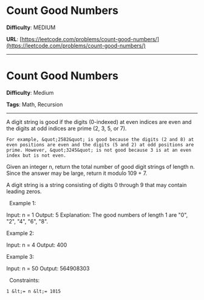 # Count Good Numbers

**Difficulty**: MEDIUM

**URL**: [https://leetcode.com/problems/count-good-numbers/](https://leetcode.com/problems/count-good-numbers/)

---

# Count Good Numbers

**Difficulty**: Medium

**Tags**: Math, Recursion

---

A digit string is good if the digits (0-indexed) at even indices are even and the digits at odd indices are prime (2, 3, 5, or 7).


	For example, &quot;2582&quot; is good because the digits (2 and 8) at even positions are even and the digits (5 and 2) at odd positions are prime. However, &quot;3245&quot; is not good because 3 is at an even index but is not even.


Given an integer n, return the total number of good digit strings of length n. Since the answer may be large, return it modulo 109 + 7.

A digit string is a string consisting of digits 0 through 9 that may contain leading zeros.

&nbsp;
Example 1:


Input: n = 1
Output: 5
Explanation: The good numbers of length 1 are &quot;0&quot;, &quot;2&quot;, &quot;4&quot;, &quot;6&quot;, &quot;8&quot;.


Example 2:


Input: n = 4
Output: 400


Example 3:


Input: n = 50
Output: 564908303


&nbsp;
Constraints:


	1 &lt;= n &lt;= 1015



